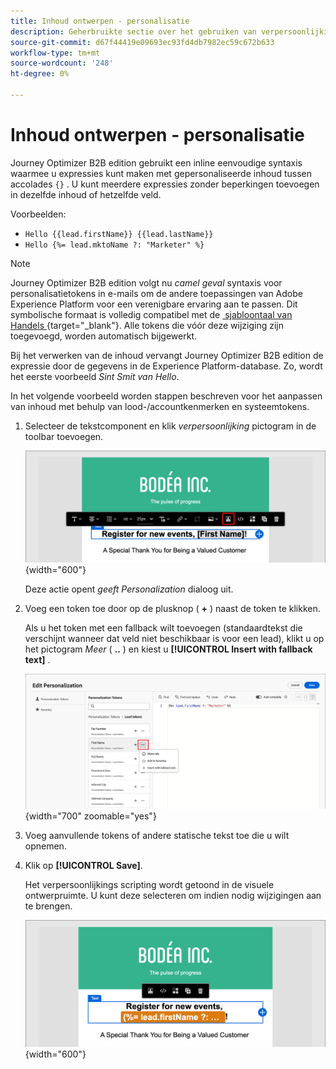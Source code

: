 ```yaml
---
title: Inhoud ontwerpen - personalisatie
description: Geherbruikte sectie over het gebruiken van verpersoonlijking voor inhoudcreatie
source-git-commit: d67f44419e09693ec93fd4db7982ec59c672b633
workflow-type: tm+mt
source-wordcount: '248'
ht-degree: 0%

---
```


# Inhoud ontwerpen - personalisatie

Journey Optimizer B2B edition gebruikt een inline eenvoudige syntaxis waarmee u expressies kunt maken met gepersonaliseerde inhoud tussen accolades `{}` . U kunt meerdere expressies zonder beperkingen toevoegen in dezelfde inhoud of hetzelfde veld.

Voorbeelden:

* `Hello {{lead.firstName}} {{lead.lastName}}`
* `Hello {%= lead.mktoName ?: "Marketer" %}`

>[!NOTE]
>
>Journey Optimizer B2B edition volgt nu _camel geval_ syntaxis voor personalisatietokens in e-mails om de andere toepassingen van Adobe Experience Platform voor een verenigbare ervaring aan te passen. Dit symbolische formaat is volledig compatibel met de [&#x200B; sjabloontaal van Handels &#x200B;](https://handlebarsjs.com/guide/#what-is-handlebars){target="_blank"}. Alle tokens die vóór deze wijziging zijn toegevoegd, worden automatisch bijgewerkt.

Bij het verwerken van de inhoud vervangt Journey Optimizer B2B edition de expressie door de gegevens in de Experience Platform-database. Zo, wordt het eerste voorbeeld _Sint Smit van Hello_.

In het volgende voorbeeld worden stappen beschreven voor het aanpassen van inhoud met behulp van lood-/accountkenmerken en systeemtokens.

1. Selecteer de tekstcomponent en klik _verpersoonlijking_ pictogram in de toolbar toevoegen.

   ![&#x200B; klik het Persoonlijke pictogram &#x200B;](../assets/content-design-shared/visual-designer-personalize-icon.png){width="600"}

   Deze actie opent _geeft Personalization_ dialoog uit.

1. Voeg een token toe door op de plusknop ( **+** ) naast de token te klikken.

   Als u het token met een fallback wilt toevoegen (standaardtekst die verschijnt wanneer dat veld niet beschikbaar is voor een lead), klikt u op het pictogram _Meer_ ( **..** ) en kiest u **[!UICONTROL Insert with fallback text]** .

   ![&#x200B; construeert gepersonaliseerde tekst gebruikend tokens &#x200B;](../assets/content-design-shared/visual-designer-personalize-dialog-handlebar.png){width="700" zoomable="yes"}

1. Voeg aanvullende tokens of andere statische tekst toe die u wilt opnemen.

1. Klik op **[!UICONTROL Save]**.

   Het verpersoonlijkings scripting wordt getoond in de visuele ontwerpruimte. U kunt deze selecteren om indien nodig wijzigingen aan te brengen.

   ![&#x200B; Uitgezochte verpersoonlijkingsmanuscript &#x200B;](../assets/content-design-shared/visual-designer-select-personalization-script.png){width="600"}
